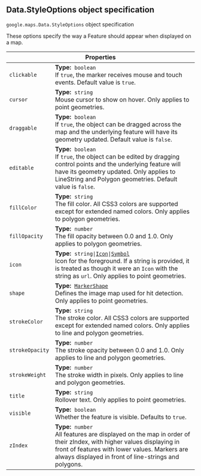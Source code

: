 <h2 id="Data.StyleOptions"> Data.StyleOptions object specification </h2><p>
<code><span itemprop="path">google.maps</span>.<span itemprop="name">Data.StyleOptions</span></code>
object specification
</p><p>These options specify the way a Feature should appear when displayed on a map.</p><div class="devsite-table-wrapper"><table class="properties responsive" summary="record Data.StyleOptions - Properties">
<thead>
<tr><th colspan="2">Properties</th>
</tr></thead>
<tbody>
<tr>
<td><code><span>clickable</span></code></td>
<td><div><strong>Type:</strong>&nbsp; <code>boolean</code></div>
<div class="desc">If <code>true</code>, the marker receives mouse and touch events. Default value is <code>true</code>.</div></td>
</tr>
<tr>
<td><code><span>cursor</span></code></td>
<td><div><strong>Type:</strong>&nbsp; <code>string</code></div>
<div class="desc">Mouse cursor to show on hover. Only applies to point geometries.</div></td>
</tr>
<tr>
<td><code><span>draggable</span></code></td>
<td><div><strong>Type:</strong>&nbsp; <code>boolean</code></div>
<div class="desc">If <code>true</code>, the object can be dragged across the map and the underlying feature will have its geometry updated. Default value is <code>false</code>.</div></td>
</tr>
<tr>
<td><code><span>editable</span></code></td>
<td><div><strong>Type:</strong>&nbsp; <code>boolean</code></div>
<div class="desc">If <code>true</code>, the object can be edited by dragging control points and the underlying feature will have its geometry updated. Only applies to LineString and Polygon geometries. Default value is <code>false</code>.</div></td>
</tr>
<tr>
<td><code><span>fillColor</span></code></td>
<td><div><strong>Type:</strong>&nbsp; <code>string</code></div>
<div class="desc">The fill color. All CSS3 colors are supported except for extended named colors. Only applies to polygon geometries.</div></td>
</tr>
<tr>
<td><code><span>fillOpacity</span></code></td>
<td><div><strong>Type:</strong>&nbsp; <code>number</code></div>
<div class="desc">The fill opacity between 0.0 and 1.0. Only applies to polygon geometries.</div></td>
</tr>
<tr>
<td><code><span>icon</span></code></td>
<td><div><strong>Type:</strong>&nbsp; <code>string|<a href="https://github.com/amenadiel/google-maps-documentation/blob/master/docs/Icon.md">Icon</a>|<a href="https://github.com/amenadiel/google-maps-documentation/blob/master/docs/Symbol.md">Symbol</a></code></div>
<div class="desc">Icon for the foreground. If a string is provided, it is treated as though it were an <code>Icon</code> with the string as <code>url</code>. Only applies to point geometries.</div></td>
</tr>
<tr>
<td><code><span>shape</span></code></td>
<td><div><strong>Type:</strong>&nbsp; <code><a href="https://github.com/amenadiel/google-maps-documentation/blob/master/docs/MarkerShape.md">MarkerShape</a></code></div>
<div class="desc">Defines the image map used for hit detection. Only applies to point geometries.</div></td>
</tr>
<tr>
<td><code><span>strokeColor</span></code></td>
<td><div><strong>Type:</strong>&nbsp; <code>string</code></div>
<div class="desc">The stroke color. All CSS3 colors are supported except for extended named colors. Only applies to line and polygon geometries.</div></td>
</tr>
<tr>
<td><code><span>strokeOpacity</span></code></td>
<td><div><strong>Type:</strong>&nbsp; <code>number</code></div>
<div class="desc">The stroke opacity between 0.0 and 1.0. Only applies to line and polygon geometries.</div></td>
</tr>
<tr>
<td><code><span>strokeWeight</span></code></td>
<td><div><strong>Type:</strong>&nbsp; <code>number</code></div>
<div class="desc">The stroke width in pixels. Only applies to line and polygon geometries.</div></td>
</tr>
<tr>
<td><code><span>title</span></code></td>
<td><div><strong>Type:</strong>&nbsp; <code>string</code></div>
<div class="desc">Rollover text. Only applies to point geometries.</div></td>
</tr>
<tr>
<td><code><span>visible</span></code></td>
<td><div><strong>Type:</strong>&nbsp; <code>boolean</code></div>
<div class="desc">Whether the feature is visible. Defaults to <code>true</code>.</div></td>
</tr>
<tr>
<td><code><span>zIndex</span></code></td>
<td><div><strong>Type:</strong>&nbsp; <code>number</code></div>
<div class="desc">All features are displayed on the map in order of their zIndex, with higher values displaying in front of features with lower values. Markers are always displayed in front of line-strings and polygons.</div></td>
</tr>
</tbody>
</table></div>